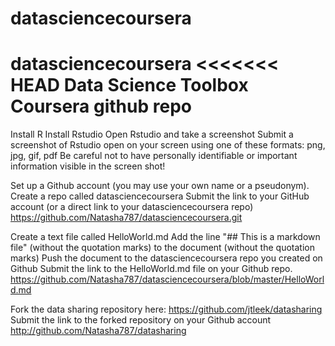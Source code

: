 datasciencecoursera
======================

datasciencecoursera
<<<<<<< HEAD
Data Science Toolbox Coursera github repo
=======
Install R 
Install Rstudio
Open Rstudio and take a screenshot
Submit a screenshot of Rstudio open on your screen using one of these formats: png, jpg, gif, pdf
 Be careful not to have personally identifiable or important information visible in the screen shot!
 
 Set up a Github account (you may use your own name or a pseudonym).
Create a repo called datasciencecoursera
Submit the link to your GitHub account (or a direct link to your datasciencecoursera repo)
https://github.com/Natasha787/datasciencecoursera.git

Create a text file called HelloWorld.md
Add the line "## This is a markdown file" (without the quotation marks) to the document (without the quotation marks)
Push the document to the datasciencecoursera repo you created on Github
Submit the link to the HelloWorld.md file on your Github repo. 
https://github.com/Natasha787/datasciencecoursera/blob/master/HelloWorld.md

Fork the data sharing repository here: https://github.com/jtleek/datasharing Submit the link to the forked repository on your Github account http://github.com/Natasha787/datasharing
